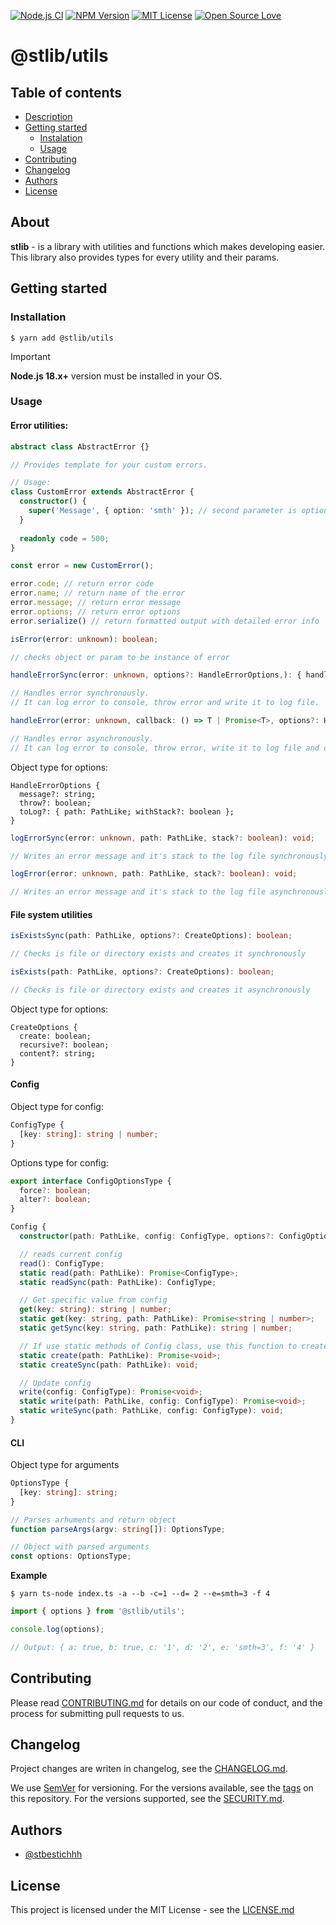 [![Node.js CI](https://github.com/stbestichhh/stlib-utils/actions/workflows/node.js.yml/badge.svg)](https://github.com/stbestichhh/stlib-utils/actions/workflows/node.js.yml)
[![NPM Version](https://img.shields.io/npm/v/@stlib/utils)](https://www.npmjs.com/package/@stlib/utils)
[![MIT License](https://img.shields.io/badge/License-MIT-green.svg)](LICENSE)
[![Open Source Love](https://badges.frapsoft.com/os/v1/open-source.svg?v=103)](https://github.com/ellerbrock/open-source-badges/)

# @stlib/utils

## Table of contents

* [Description](#about)
* [Getting started](#getting-started)
  * [Instalation](#installation)
  * [Usage](#usage)
* [Contributing](#contributing)
* [Changelog](#changelog)
* [Authors](#authors)
* [License](#license)

## About

**stlib** - is a library with utilities and functions which makes developing easier. This library
also provides types for every utility and their params.

## Getting started

### Installation

```shell
$ yarn add @stlib/utils
```

> [!IMPORTANT]
> **Node.js 18.x+** version must be installed in your OS.

### Usage

#### Error utilities:

```TypeScript
abstract class AbstractError {}

// Provides template for your custom errors.

// Usage:
class CustomError extends AbstractError {
  constructor() {
    super('Message', { option: 'smth' }); // second parameter is optional
  }
  
  readonly code = 500;
}

const error = new CustomError();

error.code; // return error code
error.name; // return name of the error
error.message; // return error message
error.options; // return error options
error.serialize() // return formatted output with detailed error info
```

```TypeScript
isError(error: unknown): boolean;

// checks object or param to be instance of error
```

```TypeScript
handleErrorSync(error: unknown, options?: HandleErrorOptions,): { handledError: unknown };

// Handles error synchronously.
// It can log error to console, throw error and write it to log file.
```

```TypeScript
handleError(error: unknown, callback: () => T | Promise<T>, options?: HandleErrorOptions,): Promise<{ callbackResult: T | undefined, handledError: unknown }>;

// Handles error asynchronously.
// It can log error to console, throw error, write it to log file and calls a callback before error will be thrown.
```

Object type for options:
```
HandleErrorOptions {
  message?: string;
  throw?: boolean;
  toLog?: { path: PathLike; withStack?: boolean };
}
```

```TypeScript
logErrorSync(error: unknown, path: PathLike, stack?: boolean): void;

// Writes an error message and it's stack to the log file synchronously
```

```TypeScript
logError(error: unknown, path: PathLike, stack?: boolean): void;

// Writes an error message and it's stack to the log file asynchronously
```

#### File system utilities

```TypeScript
isExistsSync(path: PathLike, options?: CreateOptions): boolean;

// Checks is file or directory exists and creates it synchronously
```

```TypeScript
isExists(path: PathLike, options?: CreateOptions): boolean;

// Checks is file or directory exists and creates it asynchronously
```

Object type for options:
```
CreateOptions {
  create: boolean;
  recursive?: boolean;
  content?: string;
}
```

#### Config
Object type for config:
```TypeScript
ConfigType {
  [key: string]: string | number;
}
```

Options type for config:
```TypeScript
export interface ConfigOptionsType {
  force?: boolean;
  alter?: boolean;
}
```

```TypeScript
Config {
  constructor(path: PathLike, config: ConfigType, options?: ConfigOptionsType);

  // reads current config
  read(): ConfigType;
  static read(path: PathLike): Promise<ConfigType>;
  static readSync(path: PathLike): ConfigType;

  // Get specific value from config
  get(key: string): string | number;
  static get(key: string, path: PathLike): Promise<string | number>;
  static getSync(key: string, path: PathLike): string | number;

  // If use static methods of Config class, use this function to create config before other operations
  static create(path: PathLike): Promise<void>;
  static createSync(path: PathLike): void;

  // Update config
  write(config: ConfigType): Promise<void>;
  static write(path: PathLike, config: ConfigType): Promise<void>;
  static writeSync(path: PathLike, config: ConfigType): void;
}

```

#### CLI
Object type for arguments

```TypeScript
OptionsType {
  [key: string]: string;
}
```

```TypeScript
// Parses arhuments and return object
function parseArgs(argv: string[]): OptionsType;

// Object with parsed arguments
const options: OptionsType;
```

**Example**
```shell
$ yarn ts-node index.ts -a --b -c=1 --d= 2 --e=smth=3 -f 4
```

```TypeScript
import { options } from '@stlib/utils';

console.log(options);

// Output: { a: true, b: true, c: '1', d: '2', e: 'smth=3', f: '4' }
```

## Contributing

Please read [CONTRIBUTING.md](CONTRIBUTING.md) for details on our code of conduct, and the process for submitting pull requests to us.

## Changelog

Project changes are writen in changelog, see the [CHANGELOG.md](CHANGELOG.md).

We use [SemVer](https://semver.org/) for versioning.
For the versions available, see the [tags](https://github.com/stbestichhh/stlib-utils/tags) on this repository.
For the versions supported, see the [SECURITY.md](SECURITY.md).

## Authors

- [@stbestichhh](https://www.github.com/stbestichhh)

## License

This project is licensed under the MIT License - see the [LICENSE.md](LICENSE)
